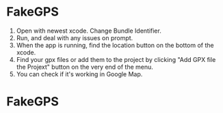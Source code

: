 # FakeGPS
1. Open with newest xcode. Change Bundle Identifier.
2. Run, and deal with any issues on prompt.
3. When the app is running, find the location button on the bottom of the xcode.
4. Find your gpx files or add them to the project by clicking "Add GPX file the Projext" button on the very end of the menu.
5. You can check if it's working in Google Map.
# FakeGPS
